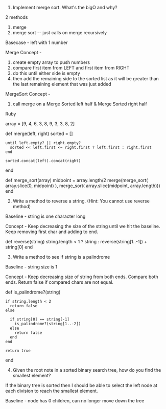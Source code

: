 1. Implement merge sort. What's the bigO and why?

2 methods
  1. merge
  2. merge sort -- just calls on merge recursively

  Basecase - left with 1 number

  Merge Concept -
  1. create empty array to push numbers
  2. compare first item from LEFT and first item from RIGHT
  3. do this until either side is empty
  4. then add the remaining side to the sorted list as it will be greater
     than the last remaining element that was just added

  MergeSort Concept -
  1. call merge on a Merge Sorted left half & Merge Sorted right half

  Ruby

  array = [9, 4, 6, 3, 8, 9, 3, 3, 8, 2]

  def merge(left, right)
    sorted = []

    until left.empty? || right.empty?
      sorted << left.first <= right.first ? left.first : right.first
    end

    sorted.concat(left).concat(right)
  end

  def merge_sort(array)
    midpoint = array.length/2
    merge(merge_sort( array.slice(0, midpoint) ), merge_sort( array.slice(midpoint, array.length)))
  end


2. Write a method to reverse a string. (Hint: You cannot use reverse method)

  Baseline - string is one character long

  Concept -
  Keep decreasing the size of the string until we hit the baseline.
  Keep removing first char and adding to end.

  def reverse(string)
    string.length < 1 ? string : reverse(string[1..-1]) + string[0]
  end


3. Write a method to see if string is a palindrome

  Baseline - string size is 1

  Concept -
  Keep decreasing size of string from both ends.
  Compare both ends.
  Return false if compared chars are not equal.

  def is_palindrome?(string)

    if string.length < 2
      return false
    else

      if string[0] == string[-1]
        is_palindrome?(string[1..-2])
      else
        return false
      end
    end

    return true
  end


4. Given the root note in a sorted binary search tree, how do you find the smallest element?

  If the binary tree is sorted then I should be able to select the left node at each division
  to reach the smallest element. 

  Baseline - node has 0 children, can no longer move down the tree
